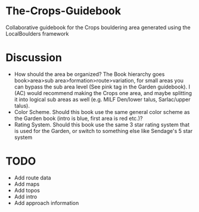# The-Crops-Guidebook
 Collaborative guidebook for the Crops bouldering area generated using the LocalBoulders framework

# Discussion
- How should the area be organized? The Book hierarchy goes book>area>sub area>formation>route>variation, for small areas you can bypass the sub area level (See pink tag in the Garden guidebook). I (AC) would recommend making the Crops one area, and maybe splitting it into logical sub areas as well (e.g. MILF Den/lower talus, Sarlac/upper talus).
- Color Scheme. Should this book use the same general color scheme as the Garden book (intro is blue, first area is red etc.)?
- Rating System. Should this book use the same 3 star rating system that is used for the Garden, or switch to something else like Sendage's 5 star system 

# TODO
- Add route data
- Add maps
- Add topos
- Add intro
- Add approach information